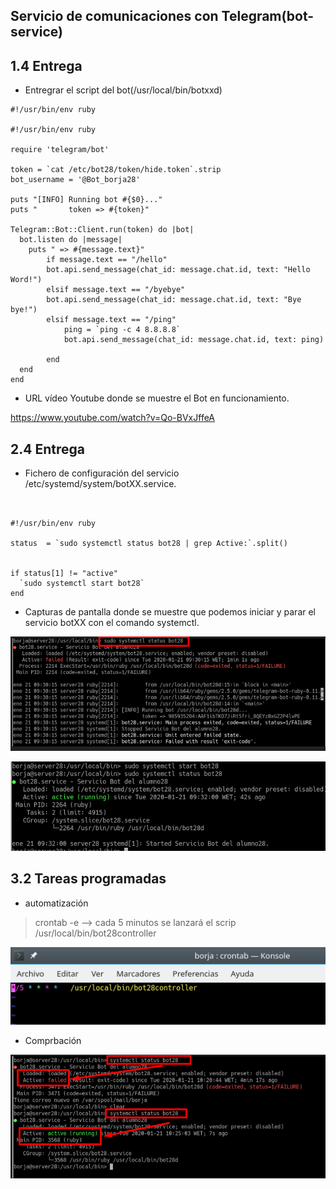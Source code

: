 ## Servicio de comunicaciones con Telegram(bot-service)

## 1.4 Entrega
- Entregrar el script del bot(/usr/local/bin/botxxd)

~~~
#!/usr/bin/env ruby

#!/usr/bin/env ruby

require 'telegram/bot'

token = `cat /etc/bot28/token/hide.token`.strip
bot_username = '@Bot_borja28'

puts "[INFO] Running bot #{$0}..."
puts "       token => #{token}"

Telegram::Bot::Client.run(token) do |bot|
  bot.listen do |message|
    puts " => #{message.text}"
		if message.text == "/hello"
	  	bot.api.send_message(chat_id: message.chat.id, text: "Hello Word!")
		elsif message.text == "/byebye"
	  	bot.api.send_message(chat_id: message.chat.id, text: "Bye bye!")
		elsif message.text == "/ping"
			ping = `ping -c 4 8.8.8.8`
			bot.api.send_message(chat_id: message.chat.id, text: ping)

		end
  end
end
 ~~~

 - URL vídeo Youtube donde se muestre el Bot en funcionamiento.

https://www.youtube.com/watch?v=Qo-BVxJffeA

## 2.4 Entrega

- Fichero de configuración del servicio /etc/systemd/system/botXX.service.

~~~


#!/usr/bin/env ruby

status  = `sudo systemctl status bot28 | grep Active:`.split()


if status[1] != "active"
  `sudo systemctl start bot28`
end
~~~

- Capturas de pantalla donde se muestre que podemos iniciar y parar el servicio botXX con el comando systemctl.

![](img/1.png)

![](img/2.png)

## 3.2 Tareas programadas

- automatización
> crontab -e --> cada 5 minutos se lanzará el scrip  /usr/local/bin/bot28controller

![](img/4.png)

- Comprbación

![](img/3.png)
